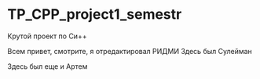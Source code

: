 # TP_CPP_project1_semestr
Крутой проект по Си++

Всем привет, смотрите, я отредактировал РИДМИ
Здесь был Сулейман

Здесь был еще и Артем
